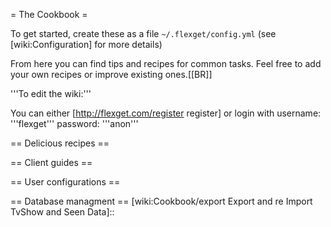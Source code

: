 = The Cookbook = 

To get started, create these as a file `~/.flexget/config.yml` (see [wiki:Configuration] for more details)

From here you can find tips and recipes for common tasks.
Feel free to add your own recipes or improve existing ones.[[BR]]

'''To edit the wiki:'''

You can either [http://flexget.com/register register] or login with username: '''flexget''' password: '''anon'''

== Delicious recipes ==

 [wiki:Cookbook/Series Recipes for series]::
 [wiki:Cookbook/Movies Recipes for movies]::
 [wiki:Cookbook/Urlrewrite Recipes for URL rewriting]::
 [wiki:Cookbook/Ebooks Recipes for Ebooks]::
 [wiki:Cookbook/General General recipes]::
 [wiki:Cookbook/Advanced Advanced recipes]::

== Client guides ==

 [wiki:Cookbook/Transmission Complete working example for Transmission ]::
 [wiki:Cookbook/rTorrent Complete working example for rTorrent]::
 [wiki:Cookbook/uTorrent Brief working example for uTorrent]::
 [wiki:Cookbook/TransmissionToDeluge Transfer torrents from Transmission to Deluge]::
 [wiki:Cookbook/DelugeToTransmission Transfer torrents from Deluge to Transmission]::

== User configurations ==

 [wiki:Cookbook/Users Complete user configurations]::

== Database managment ==
 [wiki:Cookbook/export Export and re Import TvShow and Seen Data]::